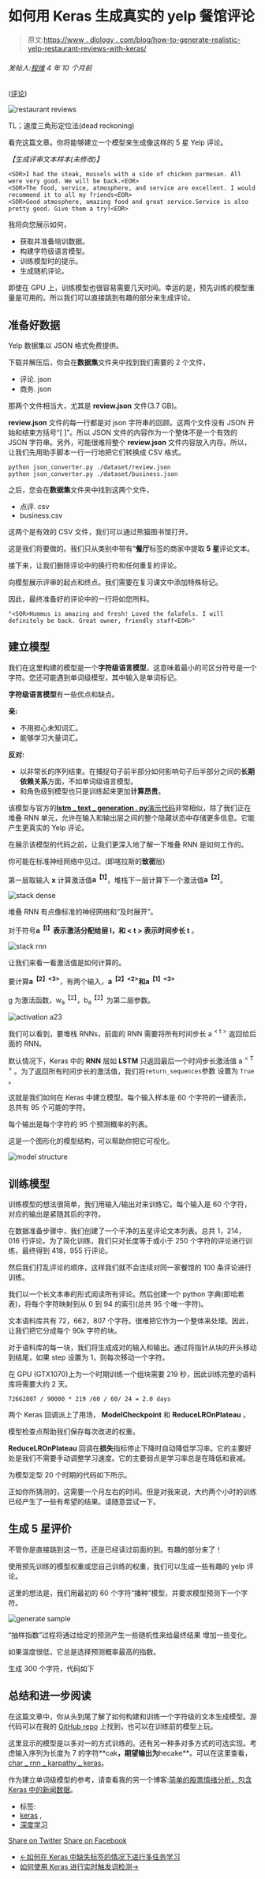 # 如何用 Keras 生成真实的 yelp 餐馆评论

> 原文:[https://www . dlology . com/blog/how-to-generate-realistic-yelp-restaurant-reviews-with-keras/](https://www.dlology.com/blog/how-to-generate-realistic-yelp-restaurant-reviews-with-keras/)

###### 发帖人:[程维](/blog/author/Chengwei/) 4 年 10 个月前

([评论](/blog/how-to-generate-realistic-yelp-restaurant-reviews-with-keras/#disqus_thread))

![restaurant reviews](../Images/3224708797d93c0b8be67578d480d1ee.png)

TL；速度三角形定位法(dead reckoning)

看完这篇文章。你将能够建立一个模型来生成像这样的 5 星 Yelp 评论。

*【生成评审文本样本(未修改)】*

```
<SOR>I had the steak, mussels with a side of chicken parmesan. All were very good. We will be back.<EOR>
<SOR>The food, service, atmosphere, and service are excellent. I would recommend it to all my friends<EOR>
<SOR>Good atmosphere, amazing food and great service.Service is also pretty good. Give them a try!<EOR>
```

我将向您展示如何，

*   获取并准备培训数据。
*   构建字符级语言模型。
*   训练模型时的提示。
*   生成随机评论。

即使在 GPU 上，训练模型也很容易需要几天时间。幸运的是，预先训练的模型重量是可用的。所以我们可以直接跳到有趣的部分来生成评论。

## 准备好数据

Yelp 数据集以 JSON 格式免费提供。

下载并解压后，你会在**数据集**文件夹中找到我们需要的 2 个文件，

*   评论. json
*   商务. json

那两个文件相当大，尤其是 **review.json** 文件(3.7 GB)。

**review.json** 文件的每一行都是对 json 字符串的回顾。这两个文件没有 JSON 开始和结束方括号“[ ]”。所以 JSON 文件的内容作为一个整体不是一个有效的 JSON 字符串。另外，可能很难将整个 **review.json** 文件内容放入内存。所以，让我们先用助手脚本一行一行地把它们转换成 CSV 格式。

```
python json_converter.py ./dataset/review.json
python json_converter.py ./dataset/business.json
```

之后，您会在**数据集**文件夹中找到这两个文件，

*   点评. csv
*   business.csv

这两个是有效的 CSV 文件，我们可以通过熊猫图书馆打开。

这是我们将要做的。我们只从类别中带有“**餐厅**标签的商家中提取 **5 星**评论文本。

接下来，让我们删除评论中的换行符和任何重复的评论。

向模型展示评审的起点和终点。我们需要在复习课文中添加特殊标记。

因此，最终准备好的评论中的一行将如您所料。

```
"<SOR>Hummus is amazing and fresh! Loved the falafels. I will definitely be back. Great owner, friendly staff<EOR>"
```

## 建立模型

我们在这里构建的模型是一个**字符级语言模型**，这意味着最小的可区分符号是一个字符。您还可能遇到单词级模型，其中输入是单词标记。

**字符级语言模型**有一些优点和缺点。

**亲:**

*   不用担心未知词汇。
*   能够学习大量词汇。

**反对:**

*   以非常长的序列结束。在捕捉句子前半部分如何影响句子后半部分之间的**长期依赖关系**方面，不如单词级语言模型。
*   和角色级别模型也只是训练起来更加**计算昂贵**。

该模型与官方的[**lstm _ text _ generation . py**演示代码](https://github.com/keras-team/keras/blob/master/examples/lstm_text_generation.py)非常相似，除了我们正在堆叠 RNN 单元，允许在输入和输出层之间的整个隐藏状态中存储更多信息。它能产生更真实的 Yelp 评论。

在展示该模型的代码之前，让我们更深入地了解一下堆叠 RNN 是如何工作的。

你可能在标准神经网络中见过<g class="gr_ gr_182 gr-alert gr_gramm gr_inline_cards gr_run_anim Style replaceWithoutSep" id="182" data-gr-id="182">。(</g>即喀拉斯的**致密**层)

第一层取输入 **x** 计算激活值**a<sup>【1】</sup>**，堆栈下一层计算下一个激活值**a<sup>【2】</sup>**。

![stack dense](../Images/f0525d995ce5939a9a1a21ec80f1f5ff.png)

堆叠 RNN 有点像标准的神经网络和“及时展开”。

对于符号**a<sup>【l】<t></sup>**表示激活分配给**层 l，**和 **< t >** 表示**时间步长 t** 。

![stack rnn](../Images/092d93066168a901cee7dc41282ca235.png)

让我们来看一看激活值是如何计算的。

要计算**a<sup>【2】<3></sup>**，有两个输入，**a<sup>【2】<2></sup>**和**a<sup>【1】<3></sup>**

g 为激活函数，w<sub>a</sub><sup>【2】</sup>，b<sub>a</sub><sup>【2】</sup>为第二层参数。

![activation a23](../Images/76d64fd515f5adcc0fbe4a1446589518.png)

我们可以看到，要堆栈 RNNs，前面的 RNN 需要将所有时间步长 a <sup>< t ></sup> 返回给后面的 RNN。

默认情况下，Keras 中的 **RNN** 层如 **LSTM** 只返回最后一个时间步长激活值 a <sup>< T ></sup> 。为了返回所有时间步长的激活值，我们将<g class="gr_ gr_163 gr-alert gr_gramm gr_inline_cards gr_run_anim Style multiReplace" id="163" data-gr-id="163">`return_sequences`<g class="gr_ gr_163 gr-alert gr_gramm gr_inline_cards gr_disable_anim_appear Style multiReplace" id="163" data-gr-id="163">参数</g> <g class="gr_ gr_164 gr-alert gr_gramm gr_inline_cards gr_run_anim Style multiReplace" id="164" data-gr-id="164">设置为</g> `True` <g class="gr_ gr_164 gr-alert gr_gramm gr_inline_cards gr_disable_anim_appear Style multiReplace" id="164" data-gr-id="164">。</g></g>

这就是我们如何在 Keras 中建立模型。每个输入样本是 60 个字符的一键表示，总共有 95 个可能的字符。

每个输出是每个字符的 95 个预测概率的列表。

这是一个图形化的模型结构，可以帮助你把它可视化。

![model structure](../Images/03af081d953bd4d96e4045886bd51e78.png)

## 训练模型

训练模型的想法很简单，我们用输入/输出对来训练它。每个输入是 60 个字符，对应的输出是紧随其后的字符。

在数据准备步骤中，我们创建了一个干净的五星评论文本列表。总共 1，214，016 行评论。为了简化训练，我们只对长度等于或小于 250 个字符的评论进行训练，最终得到 418，955 行评论。

然后我们打乱评论的顺序，这样我们就不会连续对同一家餐馆的 100 条评论进行训练。

我们以一个长文本串的形式阅读所有评论。然后创建一个 python 字典(即哈希表)，将每个字符映射到从 0 到 94 的索引(总共 95 个唯一字符)。

文本语料库共有 72，662，807 个字符。很难把它作为一个整体来处理。因此，让我们把它分成每个 90k 字符的块。

对于语料库的每一块，我们将生成成对的输入和输出。通过将指针从块的开头移动到结尾，如果 step 设置为 1，则每次移动一个字符。

在 GPU (GTX1070)上为一个时期训练一个组块需要 219 秒，因此训练完整的语料库将需要大约 2 天。

```
72662807 / 90000 * 219 /60 / 60/ 24 = 2.0 days
```

两个 Keras 回调派上了用场， **ModelCheckpoint** 和 **ReduceLROnPlateau** 。

模型检查点帮助我们保存每次改进的权重。

**ReduceLROnPlateau** 回调在**损失**指标停止下降时自动降低学习率。它的主要好处是我们不需要手动调整学习速度。它的主要弱点是学习率总是在降低和衰减。

为模型定型 20 个时期的代码如下所示。

正如你所猜测的，这需要一个月左右的时间。但是对我来说，大约两个小时的训练已经产生了一些有希望的结果。请随意尝试一下。

## 生成 5 星评价

不管你是直接跳到这一节，还是已经读过前面的<g class="gr_ gr_171 gr-alert gr_gramm gr_inline_cards gr_run_anim Grammar replaceWithoutSep" id="171" data-gr-id="171">到</g>。有趣的部分来了！

使用预先训练的模型权重或您自己训练的权重，我们可以生成一些有趣的 yelp 评论。

这里的想法是，我们用最初的 60 个字符“播种”模型，并要求模型预测下一个字符。

![generate sample](../Images/2b134965b050f36daed0130c190d17e2.png)

“抽样指数”过程将通过给定的预测产生一些随机性来给最终结果 增加一些变化。

如果温度很低，它总是选择预测概率最高的指数。

生成 300 个字符，代码如下

## 总结和进一步阅读

在这篇文章中，你从头到尾了解了如何构建和训练一个字符级的文本生成模型。源代码可以在我的 [GitHub repo](https://github.com/Tony607/Yelp_review_generation) 上找到，也可以在训练前的模型上玩。

这里显示的模型是以多对一的方式训练的。还有另一种多对多<g class="gr_ gr_187 gr-alert gr_gramm gr_inline_cards gr_run_anim Grammar multiReplace" id="187" data-gr-id="187">方式的可选实现</g>。考虑输入序列为长度为 7 的字符**<g class="gr_ gr_152 gr-alert gr_spell gr_inline_cards gr_run_anim ContextualSpelling ins-del multiReplace" id="152" data-gr-id="152">cak</g>**，期望输出为**<g class="gr_ gr_151 gr-alert gr_spell gr_inline_cards gr_run_anim ContextualSpelling ins-del" id="151" data-gr-id="151">he</g>cake**。可以在这里查看，[char _ rnn _ karpathy _ keras](https://github.com/mineshmathew/char_rnn_karpathy_keras)。

作为建立单词级模型的参考，请查看我的另一个博客:[简单的股票情绪分析，包含 Keras 中的新闻数据](https://www.dlology.com/blog/simple-stock-sentiment-analysis-with-news-data-in-keras/)。

*   标签:
*   [keras](/blog/tag/keras/) ,
*   [深度学习](/blog/tag/deep-learning/)

[Share on Twitter](https://twitter.com/intent/tweet?url=https%3A//www.dlology.com/blog/how-to-generate-realistic-yelp-restaurant-reviews-with-keras/&text=How%20to%20generate%20realistic%20yelp%20restaurant%20reviews%20with%20Keras) [Share on Facebook](https://www.facebook.com/sharer/sharer.php?u=https://www.dlology.com/blog/how-to-generate-realistic-yelp-restaurant-reviews-with-keras/)

*   [←如何在 Keras 中缺失标签的情况下进行多任务学习](/blog/how-to-multi-task-learning-with-missing-labels-in-keras/)
*   [如何使用 Keras 进行实时触发词检测→](/blog/how-to-do-real-time-trigger-word-detection-with-keras/)